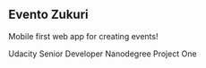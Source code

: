 ## Evento Zukuri ##

Mobile first web app for creating events!

Udacity Senior Developer Nanodegree Project One